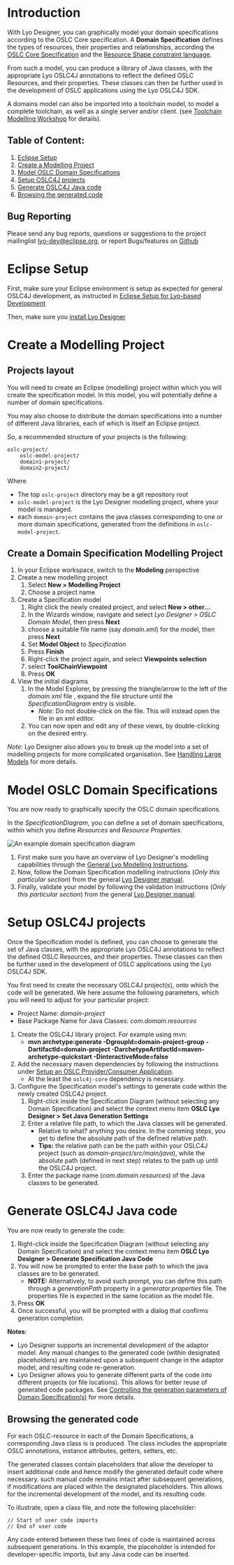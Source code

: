 <a name="introduction"></a>Introduction
============
With Lyo Designer, you can graphically model your domain specifications according to the OSLC Core specification. A **Domain Specification** defines the types of resources, their properties and relationships, according the [OSLC Core Specification](https://archive.open-services.net/bin/view/Main/OslcCoreSpecification) and the [Resource Shape constraint language](https://archive.open-services.net/bin/view/Main/OSLCCoreSpecAppendixA#oslc_ResourceShape_Resource).

From such a model, you can produce a library of Java classes, with the appropriate Lyo OSLC4J annotations to reflect the defined OSLC Resources, and their properties. These classes can then be further used in the development of OSLC applications using the Lyo OSLC4J SDK.

A domains model can also be imported into a toolchain model, to model a complete toolchain, as well as a single server and/or client. (see [Toolchain Modelling Workshop](toolchain-modelling-workshop) for details).

Table of Content:
-------------------------
1. [Eclipse Setup](#eclipse-setup)
1. [Create a Modelling Project](#create-modelling-project)
1. [Model OSLC Domain Specifications](#model-oslc-domain-specifications)
1. [Setup OSLC4J projects](#setup-oslc4j-projects)
1. [Generate OSLC4J Java code](#generate-oslc4j-java-code)
1. [Browsing the generated code](#browsing-generated-code)

Bug Reporting
-------------

Please send any bug reports, questions or suggestions to the project mailinglist lyo-dev@eclipse.org, or report Bugs/features on [Github](https://github.com/eclipse/lyo.designer/issues)

<a name="eclipse-setup"></a>Eclipse Setup
=============

First, make sure your Eclipse environment is setup as expected for general OSLC4J development, as instructed in [Eclipse Setup for Lyo-based Development](./eclipse-setup-for-lyo-based-development)

Then, make sure you [install Lyo Designer](install-lyo-designer)

<a name="create-modelling-project"></a>Create a Modelling Project
==========================
Projects layout
---------------

You will need to create an Eclipse (modelling) project within which you will create the specification model. In this model, you will potentially define a number of domain specifications.

You may also choose to distribute the domain specifications into a number of different Java libraries, each of which is itself an Eclipse project.

So, a recommended structure of your projects is the following:

    oslc-project/
        oslc-model-project/
        domain1-project/
        domain2-project/

Where

* The top `oslc-project` directory may be a git repository root
* `oslc-model-project` is the Lyo Designer modelling project, where your model is managed.
* each `domain-project` contains the java classes corresponding to one or more domain specifications, generated from the definitions in `oslc-model-project`.


Create a Domain Specification Modelling Project
------------------------------------------------
1.  In your Eclipse workspace, switch to the **Modeling** perspective
1.  Create a new modelling project
    1.  Select **New &gt; Modelling Project**
    1.  Choose a project name
1.  Create a Specification model
    1.  Right click the newly created project, and select **New &gt; other…**
    1.  In the Wizards window, navigate and select *Lyo Designer &gt; OSLC Domain Model*, then press **Next**
    1.  choose a suitable file name (say *domain.xml*) for the model, then press **Next**
    1.  Set **Model Object** to *Specification*
    1.  Press **Finish**
    1.  Right-click the project again, and select **Viewpoints selection**
    1.  select **ToolChainViewpoint**
    1.  Press **OK**
1.  View the initial diagrams
    1. In the Model Explorer, by pressing the triangle/arrow to the left of the *domain.xml* file , expand the file structure until the
        *SpecificationDiagram* entry is visible.
        * *Note:* Do not double-click on the file. This will instead open the file in an xml editor.
    1.  You can now open and edit any of these views, by double-clicking on the desired entry.

*Note:* Lyo Designer also allows you to break up the model into a set of modelling projects for more complicated organisation. See [Handling Large Models](modelling-howto#handling-large-models) for more details.

<a name="model-oslc-domain-specifications"></a>Model OSLC Domain Specifications
===================

You are now ready to graphically specify the OSLC domain specifications.

In the *SpecificationDiagram*, you can define a set of domain specifications, within which you define *Resources* and
*Resource Properties*.

![An example domain specification
diagram](./images/LyoToolchainModel-SpecificationDiagram.png "An example domain specification diagram")

1. First make sure you have an overview of Lyo Designer's modelling capabilities through the [General Lyo Modelling Instructions](toolchain-modelling-workshop#general-modelling-instructions).
1. Now, follow the Domain Specification modelling instructions (*Only this particular section*) from the general [Lyo Designer manual](./toolchain-modelling-workshop#domain-specification-view).
1. Finally, validate your model by following the validation instructions (*Only this particular section*) from the general [Lyo Designer manual](./toolchain-modelling-workshop#validate-model).

<a name="setup-oslc4j-projects"></a>Setup OSLC4J projects
=====================

Once the Specification model is defined, you can choose to generate the set of Java classes, with the appropriate Lyo OSLC4J annotations to reflect the defined OSLC Resources, and their properties. These classes can then be further used in the development of OSLC applications using the Lyo OSLC4J SDK.

You first need to create the necessary OSLC4J project(s), onto which the code will be generated. We here assume the following parameters, which you will need to adjust for your particular project:

* Project Name: *domain-project*
* Base Package Name for Java Classes: *com.domain.resources*

        
1. Create the OSLC4J library project. For example using mvn:
    * **mvn archetype:generate -DgroupId=domain-project-group -DartifactId=domain-project -DarchetypeArtifactId=maven-archetype-quickstart -DinteractiveMode=false**
1. Add the necessary maven dependencies by following the instructions under [Setup an OSLC Provider/Consumer Application](./setup-an-oslc-provider-consumer-application).
    * At the least the `oslc4j-core` dependency is necessary.
1. Configure the Specification model's settings to generate code within the newly created OSLC4J project.
    1. Right-click inside the Specification Diagram (without selecting any Domain Specification) and select the context menu item **OSLC Lyo Designer > Set Java Generation Settings**
    1. Enter a relative file path, to which the Java classes will be generated.
        * Relative to what? anything you desire. In the comming steps, you get to define the absolute path of the defined relative path.
        * **Tips:** the relative path can be the path *within* your OSLC4J project (such as *domain-project/src/main/java*), while the absolute path (defined in next step) relates to the path up until the OSLC4J project.
    1. Enter the package name (*com.domain.resources*) of the Java classes to be generated.

<a name="generate-oslc4j-java-code"></a>Generate OSLC4J Java code
=========================
You are now ready to generate the code:

1. Right-click inside the Specification Diagram (without selecting any Domain Specification) and select the context menu item **OSLC Lyo Designer > Generate Specification Java Code**
1. You will now be prompted to enter the base path to which the java classes are to be generated.
    * **NOTE:** Alternatively, to avoid such prompt, you can define this path through a *generationPath* property in a *generator.properties* file. The properties file is expected in the same location as the model file.
1. Press **OK**
1. Once successful, you will be prompted with a dialog that confirms generation completion.

**Notes**: 
* Lyo Designer supports an incremental development of the
adaptor model. Any manual changes to the generated code (within
designated placeholders) are maintained upon a subsequent change in the
adaptor model, and resulting code re-generation.
* Lyo Designer allows you to generate different parts of the code into different projects (or file locations). This allows for better reuse of generated code packages. See [Controlling the generation parameters of Domain Specification(s)](modelling-howto#controlling-generation-parameters) for more details.


<a name="browsing-generated-code"></a>Browsing the generated code
---------------------------
For each OSLC-resource in each of the Domain Specifications, a corresponding Java class is is produced. The class includes the appropriate OSLC annotations, instance attributes, getters, setters, etc.

The generated classes contain placeholders that allow the developer to insert additional code and hence modify the generated default code where necessary. such manual code remains intact after subsequent generations, if modifications are placed within the designated placeholders. This allows for the incremental development of the model, and its resulting code.

To illustrate, open a class file, and note the following placeholder:

    // Start of user code imports
    // End of user code

Any code entered between these two lines of code is maintained across subsequent generations. In this example, the placeholder is intended for developer-specific imports, but any Java code can be inserted.
